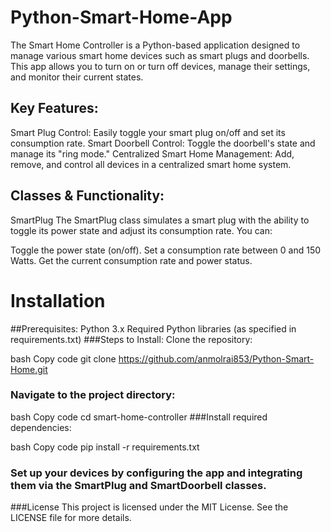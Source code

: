# Python-Smart-Home-App

The Smart Home Controller is a Python-based application designed to manage various smart home devices such as smart plugs and doorbells. This app allows you to turn on or turn off devices, manage their settings, and monitor their current states.

## Key Features:
Smart Plug Control: Easily toggle your smart plug on/off and set its consumption rate.
Smart Doorbell Control: Toggle the doorbell's state and manage its "ring mode."
Centralized Smart Home Management: Add, remove, and control all devices in a centralized smart home system.

## Classes & Functionality:
SmartPlug
The SmartPlug class simulates a smart plug with the ability to toggle its power state and adjust its consumption rate. You can:

Toggle the power state (on/off).
Set a consumption rate between 0 and 150 Watts.
Get the current consumption rate and power status.


# Installation
##Prerequisites:
Python 3.x
Required Python libraries (as specified in requirements.txt)
###Steps to Install:
Clone the repository:

bash
Copy code
git clone https://github.com/anmolrai853/Python-Smart-Home.git
### Navigate to the project directory:

bash
Copy code
cd smart-home-controller
###Install required dependencies:

bash
Copy code
pip install -r requirements.txt
### Set up your devices by configuring the app and integrating them via the SmartPlug and SmartDoorbell classes.

###License
This project is licensed under the MIT License. See the LICENSE file for more details.


